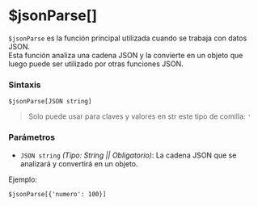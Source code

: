 
# $jsonParse[]

`$jsonParse` es la función principal utilizada cuando se trabaja con datos JSON.  
Esta función analiza una cadena JSON y la convierte en un objeto que luego puede ser utilizado por otras funciones JSON.  

### **Sintaxis**
```plaintext
$jsonParse[JSON string]
```
> Solo puede usar para claves y valores en str este tipo de comilla: `'`
### **Parámetros**
- `JSON string` *(Tipo: String || Obligatorio)*: La cadena JSON que se analizará y convertirá en un objeto.  

Ejemplo:

```
$jsonParse[{'numero': 100}]
```